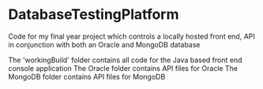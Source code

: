 # DatabaseTestingPlatform
Code for my final year project which controls a locally hosted front end, API in conjunction with both an Oracle and MongoDB database

The 'workingBuild' folder contains all code for the Java based front end console application
The Oracle folder contains API files for Oracle
The MongoDB folder contains API files for MongoDB
